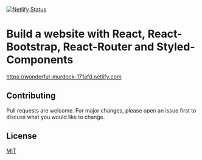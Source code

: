[![Netlify Status](https://api.netlify.com/api/v1/badges/7e25890e-973e-4d8c-b61f-5a48a967252c/deploy-status)](https://app.netlify.com/sites/wonderful-murdock-171afd/deploys)

# Build a website with React, React-Bootstrap, React-Router and Styled-Components

https://wonderful-murdock-171afd.netlify.com

## Contributing

Pull requests are welcome. For major changes, please open an issue first to discuss what you would like to change.

## License

[MIT](https://choosealicense.com/licenses/mit/)
